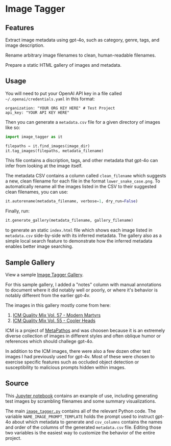 Image Tagger
============


Features
--------

Extract image metadata using gpt-4o, such as category, genre, tags, and image
description.

Rename arbitrary image filenames to clean, human-readable filenames.

Prepare a static HTML gallery of images and metadata.


Usage
-----

You will need to put your OpenAI API key in a file called
`~/.openai/credentials.yaml` in this format:


    organization: "YOUR ORG KEY HERE" # Test Project
    api_key: "YOUR API KEY HERE"

Then you can generate a `metadata.csv` file for a given directory of images
like so:

```python
import image_tagger as it

filepaths = it.find_images(image_dir)
it.tag_images(filepaths, metadata_filename)
```

This file contains a discription, tags, and other metadata that gpt-4o can
infer from looking at the image itself.

The metadata CSV contains a column called `clean_filename` which suggests
a new, clean filename for each file in the format `lower_snake_case.png`.
To automatically rename all the images listed in the CSV to their suggested
clean filenames, you can use:

```python
it.autorename(metadata_filename, verbose=1, dry_run=False)
```

Finally, run:

```python
it.generate_gallery(metadata_filename, gallery_filename)
```

to generate an static `index.html` file which shows each image listed in
`metadata.csv` side-by-side with its inferred metadata. The gallery also as a
simple local search feature to demonstrate how the inferred metadata enables
better image searching.


Sample Gallery
--------------

View a sample [Image Tagger Gallery](https://olooney.github.io/image_tagger/gallery/index.html).

For this sample gallery, I added a "notes" column with manual annotations to
document where it did notably well or poorly, or where it's behavior is notably
different from the earlier gpt-4v.

The images in this gallery mostly come from here:

1. [ICM Quality Mix Vol. 57 - Modern Martyrs](https://imgur.com/gallery/icm-quality-mix-vol-57-modern-martyrs-zcEiD6A)
2. [ICM Quality Mix Vol. 55 - Cooler Heads](https://imgur.com/gallery/icm-quality-mix-vol-55-cooler-heads-QQjYFFS)

ICM is a project of [MetaPathos](https://imgur.com/user/MetaPathos/posts) and
was choosen because it is an extremely diverse collection of images in
different styles and often oblique humor or references which should challege
gpt-4o.

In addition to the ICM images, there were also a few dozen other test images I
had previously used for gpt-4v. Most of these were chosen to exercise specific
features such as occluded object detection or susceptibility to malicious
prompts hidden within images.


Source
------

This [Jupyter notebook](https://github.com/olooney/image_tagger/blob/main/src/Image%20Tagger%20Test.ipynb)
contains an example of use, including generating test images by scrambling
filenames and some summary visualizations.

The main
[`image_tagger.py`](https://github.com/olooney/image_tagger/blob/main/src/image_tagger.py)
contains all of the relevant Python code. The variable
`NAME_IMAGE_PROMPT_TEMPLATE` holds the prompt used to instruct gpt-4o about
which metadata to generate and `csv_columns` contains the names and order of
the columns of the generated `metadata.csv` file. Editing those two variables
is the easiest way to customize the behavior of the entire project.

